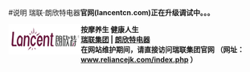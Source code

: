 #说明
瑞联·朗欣特电器<b>官网(lancentcn.com)正在升级调试中。。。
<body>
    <div>        
        <div class="host-top">
           <b> <div style="float: left;">
                <img src="./lancent_TopFiles/lancent-144-60.png" border="0" />
            </div>
            <div class="host-top-title">
				按摩养生 健康人生
            </div>
            <div class="host-top-right"><a href="http://www.reliancejk.com/" target="_blank">瑞联集团</a> | <a href="http://www.lancentcn.com/" target="_blank">朗欣特电器</a>
          </b></div>
        </div>
<div>
在<b>网站维护期间</b>，请直接访问<b>瑞联集团官网</b>
（<b>网址： <a href="http://www.reliancejk.com/index.php">www.reliancejk.com/index.php</a> </b>）	</div>		
